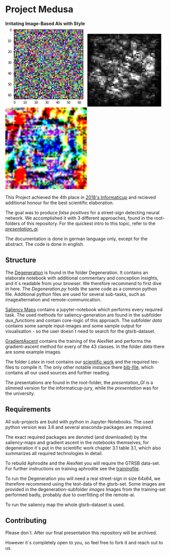 # Project Medusa
**Irritating Image-Based AIs with Style**
![Degeneration](/Latex/Images/DegenSamples/BatchDegTiefe1000.png) ![SaliencyMaps](/Latex/Images/AnPe/04709_int_grad.png) ![GradientAscent](/Latex/Images/AnPe/40_kreisverkehr.png)

This Project achieved the 4th place in [2018's Informaticup](https://gi.de/informaticup/) and recieved additional honour for the best scientific elaboration. 

The goal was to produce *false positives* for a street-sign detecting neural network. We accomplished it with 3 different approaches, found in the root-folders of this repository. 
For the quickest intro to this topic, refer to the [*presentation_gi*](/presentation_GI).

The documentation is done in german language only, except for the abstract. The code is done in english. 
## Structure
The [Degeneration](/Degeneration/Degeneration.ipynb) is found in the folder Degeneration. 
It contains an elaborate notebook with additional commentary and conception insights, and it`s readable from your browser. We therefore recommend to first dive in here. 
The *Degeneration.py* holds the same code as a common python file. 
Additional python files are used for several sub-tasks, such as imagealternation and remote-communication. 

[Saliency Maps](/SaliencyMaps/Saliency-Map-Image-Generation.ipynb) contains a jupyter-notebook which performs every required task. 
The used methods for saliency-generation are found in the subfolder *aux_functions* and contain core-logic of this approach. 
The subfolder *data* contains some sample input-images and some sample output for visualisation - so the user doesn`t need to search for the gtsrb-dataset. 

[GradientAscent](/GradientAscent/Gradient-Ascent-Image-Generation.ipynb) contains the training of the AlexNet and performs the gradient-ascent method for every of the 43 classes. 
In the folder *data* there are some example images. 

The folder *Latex* in root contains our [scientific work](https://github.com/Twonki/Medusa/blob/master/Latex/Projekt_Medusa.pdf) and the required tex-files to compile it. 
The only other notable instance there [bib-file](/Latex/src.bib), which contains all our used sources and further reading.  

The presentations are found in the root-folder, the *presentation_GI* is a slimmed version for the informaticup-jury, while the *presentation* was for the university. 
## Requirements
All sub-projects are build with python in Jupyter-Notebooks. 
The used python version was 3.6 and several anaconda-packages are required. 

The exact required packages are denoted (and downloaded) by the saliency-maps and gradient ascent in the notebooks themselves, 
for degeneration it`s put in the scientific work chapter 3.1 table 3.1, which also summarizes all required technologies in detail. 

To rebuild Aphrodite and the AlexNet you will require the GTRSB data-set.  
For further instructions on training aphrodite see the [trainingfile](/Degeneration/Training.py).

To run the Degeneration you will need a real street-sign in size 64x64, we therefore recommend using the test-data of the gtsrb-set. 
Some images are provided in the degeneration-subfolder *images*
Images from the training-set performed badly, probably due to overfitting of the remote-ai.  

To run the saliency map the whole gtsrb-dataset is used. 
## Contributing 
Please don`t. After our final presentation this repository will be archived. 

However it`s completely open to you, so feel free to fork it and reach out to us.